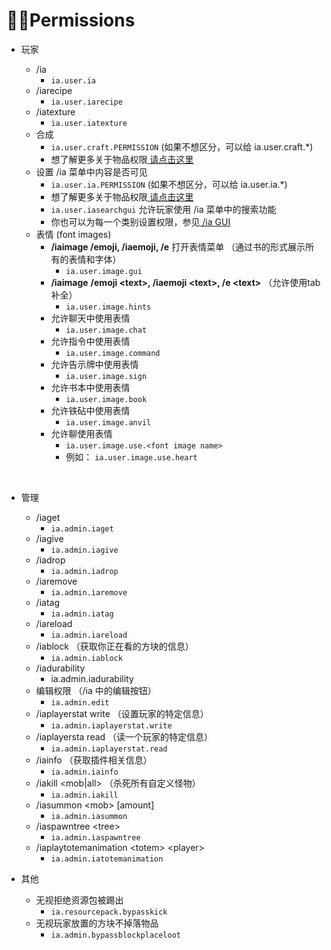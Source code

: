 # 👌🏻Permissions

* 玩家

  * /ia
    * `ia.user.ia`
  * /iarecipe
    * `ia.user.iarecipe`
  * /iatexture
    * `ia.user.iatexture`
  * 合成
    * `ia.user.craft.PERMISSION` \(如果不想区分，可以给 ia.user.craft.\*\)
    * 想了解更多关于物品权限[ 请点击这里](adding-content/advanced/item-properties/basic/item-permission.md)
  * 设置 /ia 菜单中内容是否可见
    * `ia.user.ia.PERMISSION` \(如果不想区分，可以给 ia.user.ia.\*\)
    * 想了解更多关于物品权限[ 请点击这里](adding-content/advanced/item-properties/basic/item-permission.md)
    * `ia.user.iasearchgui` 允许玩家使用 /ia 菜单中的搜索功能
    * 你也可以为每一个类别设置权限，参见[ /ia GUI](ia.md)
  * 表情 \(font images\)
    * **/iaimage /emoji, /iaemoji, /e** 打开表情菜单 （通过书的形式展示所有的表情和字体）
      * `ia.user.image.gui`
    * **/iaimage** **/emoji &lt;text&gt;, /iaemoji &lt;text&gt;, /e &lt;text&gt;** （允许使用tab补全）
      * `ia.user.image.hints`
    * 允许聊天中使用表情
      * `ia.user.image.chat`
    * 允许指令中使用表情
      * `ia.user.image.command`
    * 允许告示牌中使用表情
      * `ia.user.image.sign`
    * 允许书本中使用表情
      * `ia.user.image.book`
    * 允许铁砧中使用表情
      * `ia.user.image.anvil`
    * 允许聊使用表情
      * `ia.user.image.use.<font image name>`
      * 例如： `ia.user.image.use.heart`

  ​

* 管理
  * /iaget
    * `ia.admin.iaget`
  * /iagive
    * `ia.admin.iagive`
  * /iadrop
    * `ia.admin.iadrop`
  * /iaremove
    * `ia.admin.iaremove`
  * /iatag
    * `ia.admin.iatag`
  * /iareload
    * `ia.admin.iareload`
  * /iablock （获取你正在看的方块的信息）
    * `ia.admin.iablock`
  * /iadurability
    * ia.admin.iadurability
  * 编辑权限 （/ia 中的编辑按钮）
    * `ia.admin.edit`
  * /iaplayerstat write （设置玩家的特定信息）
    * `ia.admin.iaplayerstat.write`
  * /iaplayersta read （读一个玩家的特定信息）
    * `ia.admin.iaplayerstat.read`
  * /iainfo （获取插件相关信息）
    * `ia.admin.iainfo`
  * /iakill &lt;mob\|all&gt; （杀死所有自定义怪物）
    * `ia.admin.iakill`
  * /iasummon &lt;mob&gt; \[amount\]
    * `ia.admin.iasummon`
  * /iaspawntree &lt;tree&gt;
    * `ia.admin.iaspawntree`
  * /iaplaytotemanimation &lt;totem&gt; &lt;player&gt;
    * `ia.admin.iatotemanimation`
* 其他
  * 无视拒绝资源包被踢出
    * `ia.resourcepack.bypasskick`
  * 无视玩家放置的方块不掉落物品
    * `ia.admin.bypassblockplaceloot`

